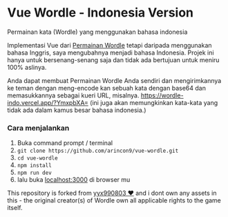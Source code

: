 # Vue Wordle - Indonesia Version

Permainan kata (Wordle) yang menggunakan bahasa indonesia

Implementasi Vue dari [Permainan Wordle](https://www.powerlanguage.co.uk/wordle/) tetapi daripada menggunakan bahasa Inggris, saya mengubahnya menjadi bahasa Indonesia. Projek ini hanya untuk bersenang-senang saja dan tidak ada bertujuan untuk meniru 100% aslinya.

Anda dapat membuat Permainan Wordle Anda sendiri dan mengirimkannya ke teman dengan meng-encode kan sebuah kata dengan base64 dan memasukkannya sebagai kueri URL, misalnya. https://wordle-indo.vercel.app/?YmxpbXA= (ini juga akan memungkinkan kata-kata yang tidak ada dalam kamus besar bahasa indonesia.)

### Cara menjalankan

1. Buka command prompt / terminal
2. `git clone https://github.com/arincon9/vue-wordle.git`
3. `cd vue-wordle`
4. `npm install`
5. `npm run dev`
6. lalu buka [localhost:3000](http://localhost:3000) di browser mu

This repository is forked from [yyx990803 ♥](https://github.com/yyx990803/vue-wordle) and i dont own any assets in this - the original creator(s) of Wordle own all applicable rights to the game itself.
